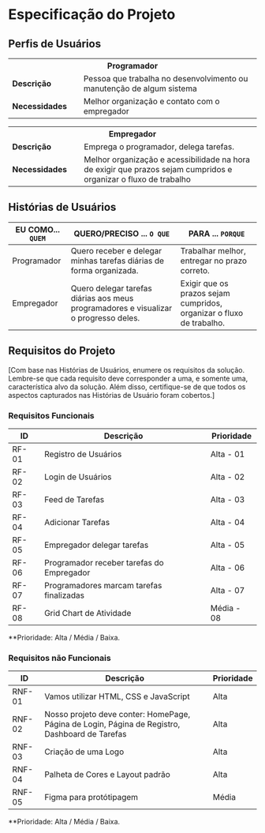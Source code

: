 # Especificação do Projeto

## Perfis de Usuários

<table>
<tbody>
<tr align=center>
<th colspan="2">Programador</th>
</tr>
<tr>
<td width="150px"><b>Descrição</b></td>
<td width="600px">Pessoa que trabalha no desenvolvimento ou manutenção de algum sistema </td>
</tr>
<tr>
<td><b>Necessidades</b></td>
<td>Melhor organização e contato com o empregador </td>
</tr>
</tbody>
</table>
<table>
   <tbody>
<tr align=center>
<th colspan="2">Empregador</th>
</tr>
<tr>
<td width="150px"><b>Descrição</b></td>
<td width="600px">Emprega o programador, delega tarefas.</td>
</tr>
<tr>
<td><b>Necessidades</b></td>
<td>Melhor organização e acessibilidade na hora de exigir que prazos sejam cumpridos e organizar o fluxo de trabalho </td>
</tr>
</tbody>
</table>

## Histórias de Usuários

|EU COMO... `QUEM`   | QUERO/PRECISO ... `O QUE` |PARA ... `PORQUE`                 |
|--------------------|---------------------------|----------------------------------|
| Programador | Quero receber e delegar minhas tarefas diárias de forma organizada. | Trabalhar melhor, entregar no prazo correto.|
| Empregador | Quero delegar tarefas diárias aos meus programadores e visualizar o progresso deles.  | Exigir que os prazos sejam cumpridos, organizar o fluxo de trabalho.  |

## Requisitos do Projeto

[Com base nas Histórias de Usuários, enumere os requisitos da solução. Lembre-se que cada requisito deve corresponder a uma, e somente uma, característica alvo da solução. Além disso, certifique-se de que todos os aspectos capturados nas Histórias de Usuário foram cobertos.]

### Requisitos Funcionais

|ID    | Descrição                | Prioridade |
|-------|---------------------------------|----|
| RF-01 |  Registro de Usuários  | Alta - 01 | 
| RF-02 |  Login de Usuários     | Alta - 02 |
| RF-03 |  Feed de Tarefas       | Alta - 03 |
| RF-04 |  Adicionar Tarefas     | Alta - 04 |
| RF-05 |  Empregador delegar tarefas   | Alta - 05 |
| RF-06 |  Programador receber tarefas do Empregador | Alta - 06 |
| RF-07 |  Programadores marcam tarefas finalizadas  | Alta - 07 |
| RF-08 |  Grid Chart de Atividade  | Média - 08 |

**Prioridade: Alta / Média / Baixa. 

### Requisitos não Funcionais

|ID      | Descrição               |Prioridade |
|--------|-------------------------|----|
| RNF-01 |  Vamos utilizar HTML, CSS e JavaScript   | Alta | 
| RNF-02 | Nosso projeto deve conter: HomePage, Página de Login, Página de Registro, Dashboard de Tarefas  | Alta | 
| RNF-03 | Criação de uma Logo  | Alta | 
| RNF-04 | Palheta de Cores e Layout padrão  | Alta | 
| RNF-05 | Figma para protótipagem | Média | 

**Prioridade: Alta / Média / Baixa. 

